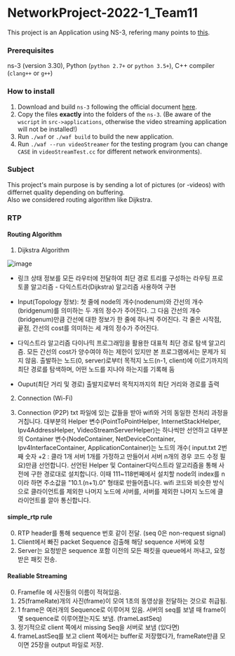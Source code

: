 # NetworkProject-2022-1_Team11
This project is an Application using NS-3, refering many points to [this](https://github.com/guoxiliu/VideoStream-NS3).

### Prerequisites
ns-3 (version 3.30), Python (`python 2.7+` or `python 3.5+`), C++ compiler (`clang++` or `g++`)

### How to install
1. Download and build `ns-3` following the official document [here](https://www.nsnam.org/docs/release/3.30/tutorial/singlehtml/index.html#getting-started).
2. Copy the files **exactly** into the folders of the `ns-3`. (Be aware of the `wscript` in `src->applications`, otherwise the video streaming application will not be installed!)
3. Run `./waf` or `./waf build` to build the new application.
4. Run `./waf --run videoStreamer` for the testing program (you can change `CASE` in `videoStreamTest.cc` for different network environments).

### Subject
This project's main purpose is by sending a lot of pictures (or -videos) with differnet quality depending on buffering.  
Also we considered routing algorithm like Dijkstra.


### RTP
#### Routing Algorithm
1. Dijkstra Algorithm

![image](https://user-images.githubusercontent.com/34998542/171118417-9b3610f5-0543-41bd-9053-06dead9ef5e7.png)

* 링크 상태 정보를 모든 라우터에 전달하여 최단 경로 트리를 구성하는 라우팅 프로토콜 알고리즘 - 다익스트라(Dijkstra) 알고리즘 사용하여 구현

* Input(Topology 정보):
첫 줄에 node의 개수(nodenum)와 간선의 개수(bridgenum)를 의미하는 두 개의 정수가 주어진다.
그 다음 간선의 개수(bridgenum)만큼 간선에 대한 정보가 한 줄에 하나씩 주어진다.
각 줄은 시작점, 끝점, 간선의 cost를 의미하는 세 개의 정수가 주어진다.

* 다익스트라 알고리즘
다이나믹 프로그래밍을 활용한 대표적 최단 경로 탐색 알고리즘.
모든 간선의 cost가 양수여야 하는 제한이 있지만 본 프로그램에서는 문제가 되지 않음.
출발하는 노드(0, server)로부터 목적지 노드(n-1, client)에 이르기까지의 최단 경로를 탐색하며, 어떤 노드를 지나야 하는지를 기록해 둠

* Ouput(최단 거리 및 경로)
출발지로부터 목적지까지의 최단 거리와 경로를 출력

2. Connection (Wi-Fi)


3. Connection (P2P)
txt 파일에 있는 값들을 받아 wifi와 거의 동일한 전처리 과정을 거칩니다.
대부분의 Helper 변수(PointToPointHelper, InternetStackHelper, Ipv4AddressHelper, VideoStreamServerHelper)는
하나씩만 선언하고 대부분의 Container 변수(NodeContainer, NetDeviceContainer, Ipv4InterfaceContainer, ApplicationContainer)는
노드의 개수( input.txt 2번째 숫자 +2 : 클라 1개 서버 1개를 가정하고 만들어서 서버 n개의 경우 코드 수정 필요)만큼 선언합니다.
선언된 Helper 및 Container다익스트라 알고리즘을 통해 사전에 구한 경로대로 설치합니다.
이때 111~118번째에서 설치할 node의 index를 n이라 하면 주소값을 "10.1.(n+1).0" 형태로 만들어줍니다.
wifi 코드와 비슷한 방식으로 클라이언트를 제외한 나머지 노드에 서버를, 서버를 제외한 나머지 노드에 클라이언트를 깔아
통신합니다.

#### simple_rtp rule
0. RTP header를 통해 sequence 번호 같이 전달. (seq 0은 non-request signal)
1. Client에서 빠진 packet Sequence 검출해 해당 sequence 서버에 요청
2. Server는 요청받은 sequence 포함 이전의 모든 패킷을 queue에서 꺼내고, 요청받은 패킷 전송.

#### Realiable Streaming
0. Framefile 에 사진들의 이름이 적혀있음.
1. 25(frameRate)개의 사진(frame)이 모여 1초의 동영상을 전달하는 것으로 취급됨.
2. 1 frame은 여러개의 Sequence로 이루어져 있음. 서버의 seq를 보낼 때 frame이 몇 sequence로 이루어졌는지도 보냄. (frameLastSeq)
3. 정기적으로 client 쪽에서 missing Seq을 서버로 보냄 (있다면)
4. frameLastSeq를 보고 client 쪽에서는 buffer로 저장했다가, frameRate만큼 모이면 25장을 output 파일로 저장.
